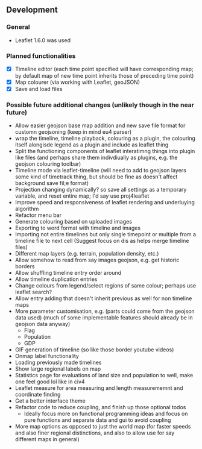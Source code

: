 ## Development

### General
- Leaflet 1.6.0 was used

### Planned functionalities
- [x] Timeline editor (each time point specified will have corresponding map; by default map of new time point inherits those of preceding time point)
- [x] Map colourer (via working with Leaflet, geoJSON)
- [x] Save and load files

### Possible future additional changes (unlikely though in the near future)
- Allow easier geojson base map addition and new save file format for customn geojsoning (keep in mind eu4 parser)
- wrap the timeline, timeline playback, colouring as a plugin, the colouring itself alongisde legend as a plugin and include as leaflet thing
- Split the functioning components of leaflet interatimng things into plugin like files (and perhaps share them indivdiually as plugins, e.g. the geojson colouring toolbar)
- Timeline mode via leaflet-timeline (will need to add to geojson layers some kind of timetrack thing, but should be fine as doesn't affect background save fil;e format)
- Projection changing dynamically? so save all settings as a temporary variable, and reset entire map; I'd say use proj4leaflet
- Improve speed and responsiveness of leaflet rendering and underluying algorithm
- Refactor menu bar
- Generate colouring based on uploaded images
- Exporting to word format with timeline and images
- Importing not entire timelines but only single timepoint or multiple from a timeline file to next cell (Suggest focus on dis as helps merge timeline files)
- Different map layers (e.g. terrain, population density, etc.)
- Allow somehow to read from say images geojson, e.g. get historic borders
- Allow shuffling timeline entry order around
- Allow timeline duplication entries
- Change colours from legend/select regions of same colour; perhaps use leaflet search?
- Allow entry adding that doesn't inherit previous as well for non timeline maps
- More parameter customisation, e.g. (parts could come from the geojson data used) (much of some implementable features should already be in geojson data anyway)
  - Flag
  - Population
  - GDP
- GIF generation of timeline (so like those border youtube videos)
- Onmap label functionality
- Loading previously made timelines
- Show large regional labels on map
- Statistics page for evaluations of land size and population to well, make one feel good lol like in civ4
- Leaflet measure for area measuring and length measurememnt and coordinate finding
- Get a better interface theme
- Refactor code to reduce coupling, and finish up those optional todos
  - Ideally focus more on functional programming ideas and focus on pure functions and separate data and gui to avoid coupling
- More map options as opposed to just the world map (for faster speeds and also finer regional distinctions, and also to allow use for say different maps in general)
